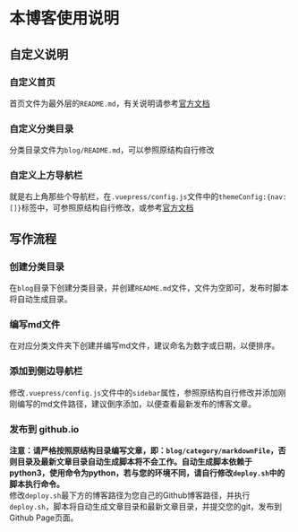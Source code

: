 # 本博客使用说明
## 自定义说明
### 自定义首页
首页文件为最外层的`README.md`，有关说明请参考[官方文档](https://vuepress.vuejs.org/zh/default-theme-config/#%E9%A6%96%E9%A1%B5)
### 自定义分类目录
分类目录文件为`blog/README.md`，可以参照原结构自行修改
### 自定义上方导航栏
就是右上角那些个导航栏，在`.vuepress/config.js`文件中的`themeConfig:{nav:[]}`标签中，可参照原结构自行修改，或参考[官方文档](https://vuepress.vuejs.org/zh/default-theme-config/#%E5%AF%BC%E8%88%AA%E6%A0%8F)
## 写作流程
### 创建分类目录
在`blog`目录下创建分类目录，并创建`README.md`文件，文件为空即可，发布时脚本将自动生成目录。
### 编写md文件
在对应分类文件夹下创建并编写md文件，建议命名为数字或日期，以便排序。
### 添加到侧边导航栏
修改`.vuepress/config.js`文件中的`sidebar`属性，参照原结构自行修改并添加刚刚编写的md文件路径，建议倒序添加，以便查看最新发布的博客文章。
### 发布到 github.io
**注意：请严格按照原结构目录编写文章，即：`blog/category/markdownFile`，否则目录及最新文章目录自动生成脚本将不会工作。自动生成脚本依赖于python3，使用命令为python，若与您的环境不同，请自行修改`deploy.sh`中的脚本执行命令。**   
修改`deploy.sh`最下方的博客路径为您自己的Github博客路径，并执行`deploy.sh`，脚本将自动生成文章目录和最新文章目录，并提交您的git，发布到Github Page页面。